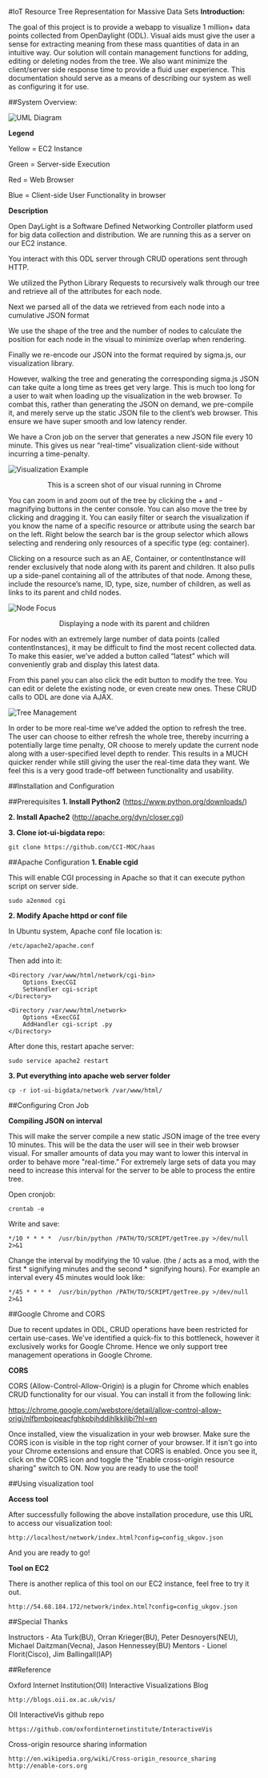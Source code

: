 #IoT Resource Tree Representation for Massive Data Sets
<b>Introduction:</b>

The goal of this project is to provide a webapp to visualize 1 million+ data points collected from OpenDaylight (ODL). Visual aids must give the user a sense for extracting meaning from these mass quantities of data in an intuitive way. Our solution will contain management functions for adding, editing or deleting nodes from the tree. We also want minimize the client/server side response time to provide a fluid user experience. This documentation should serve as a means of describing our system as well as configuring it for use. 

##System Overview:

![UML Diagram](https://raw.githubusercontent.com/BU-EC500-SP15/iot-ui-bigdata/master/Docs/IOT_UML.png)

<b>Legend</b>

Yellow = EC2 Instance

Green = Server-side Execution

Red = Web Browser

Blue = Client-side User Functionality in browser


<b>Description</b>


Open DayLight is a Software Defined Networking Controller platform used for big data collection and distribution. We are running this as a server on our EC2 instance.


You interact with this ODL server through CRUD operations sent through HTTP. 


We utilized the Python Library Requests to recursively walk through our tree and retrieve all of the attributes for each node. 


Next we parsed all of the data we retrieved from each node into a cumulative JSON format


We use the shape of the tree and the number of nodes to calculate the position for each node in the visual to minimize overlap when rendering.


Finally we re-encode our JSON into the format required by sigma.js, our visualization library.


However, walking the tree and generating the corresponding sigma.js JSON can take quite a long time as trees get very large. This is much too long for a user to wait when loading up the visualization in the web browser. To combat this, rather  than generating the JSON on demand, we pre-compile it, and merely serve up the static JSON file to the client’s web browser. This ensure we have super smooth and low latency render.


We have a Cron job on the server that generates a new JSON file every 10 minute. This gives us near “real-time” visualization client-side without incurring a time-penalty.


![Visualization Example](https://raw.githubusercontent.com/BU-EC500-SP15/iot-ui-bigdata/master/Docs/Visual.png)
<center>This is a screen shot of our visual running in Chrome</center>

You can zoom in and zoom out of the tree by clicking the + and - magnifying buttons in the center console. You can also move the tree by clicking and dragging it. You can easily filter or search the visualization if you know the name of a specific resource or attribute using the search bar on the left. Right below the search bar is the group selector which allows selecting and rendering only resources of a specific type (eg: container).

Clicking on a resource such as an AE, Container, or contentInstance will render exclusively that node along with its parent and children. It also pulls up a side-panel containing all of the attributes of that node. Among these, include the resource’s name, ID, type, size, number of children, as well as links to its parent and child nodes. 

![Node Focus](https://raw.githubusercontent.com/BU-EC500-SP15/iot-ui-bigdata/master/Docs/Focus.png)
<center>Displaying a node with its parent and children</center>


For nodes with an extremely large number of data points (called contentInstances), it may be difficult to find the most recent collected data. To make this easier, we’ve added a button called “latest” which will conveniently grab and display this latest data.


From this panel you can also click the edit button to modify the tree. You can edit or delete the existing node, or even create new ones. These CRUD calls to ODL are done via AJAX.


![Tree Management](https://raw.githubusercontent.com/BU-EC500-SP15/iot-ui-bigdata/master/Docs/Edit.png)


In order to be more real-time we’ve added the option to refresh the tree. The user can choose to either refresh the whole tree, thereby incurring a potentially large time penalty, OR choose to merely update the current node along with a user-specified level depth to render. This results in a MUCH quicker render while still giving the user the real-time data they want. We feel this is a very good trade-off between functionality and usability.

##Installation and Configuration

##Prerequisites
<b>1. Install Python2</b> (https://www.python.org/downloads/)

<b>2. Install Apache2</b> (http://apache.org/dyn/closer.cgi)

<b>3. Clone iot-ui-bigdata repo:</b>

    git clone https://github.com/CCI-MOC/haas

##Apache Configuration
<b>1. Enable cgid</b>

This will enable CGI processing in Apache so that it can execute python script on server side.

    sudo a2enmod cgi

<b>2. Modify Apache httpd or conf file</b>

In Ubuntu system, Apache conf file location is:

    /etc/apache2/apache.conf

Then add into it:

    <Directory /var/www/html/network/cgi-bin>
        Options ExecCGI
        SetHandler cgi-script
    </Directory>

    <Directory /var/www/html/network>
        Options +ExecCGI
        AddHandler cgi-script .py
    </Directory>

After done this, restart apache server:

    sudo service apache2 restart

<b>3. Put everything into apache web server folder</b>

    cp -r iot-ui-bigdata/network /var/www/html/
    
##Configuring Cron Job

<b>Compiling JSON on interval</b>

This will make the server compile a new static JSON image of the tree every 10 minutes.
This will be the data the user will see in their web browser visual. For smaller amounts of data you may want to lower this interval in order to behave more "real-time." For extremely large sets of data you may need to increase this interval for the server to be able to process the entire tree. 

Open cronjob:

    crontab -e

Write and save:

    */10 * * * *  /usr/bin/python /PATH/TO/SCRIPT/getTree.py >/dev/null 2>&1

Change the interval by modifying the 10 value. (the / acts as a mod, with the first * signifying minutes and the second * signifying hours). For example an interval every 45 minutes would look like:

    */45 * * * *  /usr/bin/python /PATH/TO/SCRIPT/getTree.py >/dev/null 2>&1


##Google Chrome and CORS

Due to recent updates in ODL, CRUD operations have been restricted for certain use-cases. We've identified a quick-fix to this bottleneck, however it exclusively works for Google Chrome. Hence we only support tree management operations in Google Chrome. 


<b>CORS</b>

CORS (Allow-Control-Allow-Origin) is a plugin for Chrome which enables CRUD functionality for our visual. You can install it from the following link:

   https://chrome.google.com/webstore/detail/allow-control-allow-origi/nlfbmbojpeacfghkpbjhddihlkkiljbi?hl=en
   
Once installed, view the visualization in your web browser. Make sure the CORS icon is visible in the top right corner of your browser. If it isn't go into your Chrome extensions and ensure that CORS is enabled. Once you see it, click on the CORS icon and toggle the "Enable cross-origin resource sharing" switch to ON. Now you are ready to use the tool!

##Using visualization tool

<b>Access tool</b>

 After successfully following the above installation procedure, use this URL to access our visualization tool:

    http://localhost/network/index.html?config=config_ukgov.json

And you are ready to go!

<b>Tool on EC2</b>

There is another replica of this tool on our EC2 instance, feel free to try it out.

    http://54.68.184.172/network/index.html?config=config_ukgov.json

##Special Thanks

Instructors - Ata Turk(BU), Orran Krieger(BU), Peter Desnoyers(NEU), Michael Daitzman(Vecna), Jason Hennessey(BU)
Mentors - Lionel Florit(Cisco), Jim Ballingall(IAP)

##Reference

Oxford Internet Institution(OII) Interactive Visualizations Blog

    http://blogs.oii.ox.ac.uk/vis/
    
OII InteractiveVis github repo

    https://github.com/oxfordinternetinstitute/InteractiveVis
    
Cross-origin resource sharing information

    http://en.wikipedia.org/wiki/Cross-origin_resource_sharing
    http://enable-cors.org

